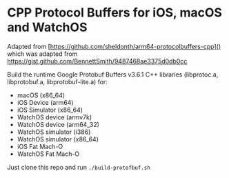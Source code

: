 # CPP Protocol Buffers for iOS, macOS and WatchOS

Adapted from [https://github.com/sheldonth/arm64-protocolbuffers-cpp]() which was adapted from [https://gist.github.com/BennettSmith/9487468ae3375d0db0cc
]()

Build the runtime Google Protobuf Buffers v3.6.1 C++ libraries (libprotoc.a, libprotobuf.a, libprotobuf-lite.a) for:

* macOS (x86_64)
* iOS Device (arm64) 
* iOS Simulator (x86_64)
* WatchOS device (armv7k)
* WatchOS device (arm64_32)
* WatchOS simulator (i386)
* WatchOS simulator (x86_64)
* iOS Fat Mach-O
* WatchOS Fat Mach-O

Just clone this repo and run `./build-protofbuf.sh`

<!--`universal$ otool -vf ./libprotobuf.a

Fat headers
fat_magic FAT_MAGIC
nfat_arch 5

architecture i386
    cputype CPU_TYPE_I386
    cpusubtype CPU_SUBTYPE_I386_ALL
    capabilities 0x0
    offset 108
    size 3649264
    align 2^2 (4)
    
architecture arm64_32
    cputype CPU_TYPE_ARM64_32
    cpusubtype CPU_SUBTYPE_ARM64_V8
    capabilities 0x0
    offset 3649372
    size 10286304
    align 2^2 (4)
    
architecture armv7k
    cputype CPU_TYPE_ARM
    cpusubtype CPU_SUBTYPE_ARM_V7K
    capabilities 0x0
    offset 13935676
    size 9941128
    align 2^2 (4)
    
architecture x86_64
    cputype CPU_TYPE_X86_64
    cpusubtype CPU_SUBTYPE_X86_64_ALL
    capabilities 0x0
    offset 23876808
    size 4018064
    align 2^3 (8)
    
architecture arm64
    cputype CPU_TYPE_ARM64
    cpusubtype CPU_SUBTYPE_ARM64_ALL
    capabilities 0x0
    offset 27894872
    size 10477928
    align 2^3 (8)
    
Archive : ./libprotobuf.a`-->


